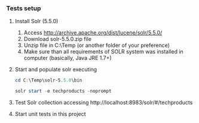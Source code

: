 ﻿### Tests setup
1.  Install Solr (5.5.0)
    1. Access <http://archive.apache.org/dist/lucene/solr/5.5.0/>
    2. Download solr-5.5.0.zip file
    3. Unzip file in C:\Temp (or another folder of your preference)
    4. Make sure than all requirements of SOLR system was installed in computer (basically, Java JRE 1.7+)

2.  Start and populate solr executing
    ```powershell
    cd C:\Temp\solr-5.5.0\bin
    
    solr start -e techproducts -noprompt
    ```
3.  Test Solr collection accessing http://localhost:8983/solr/#/techproducts
4.  Start unit tests in this project